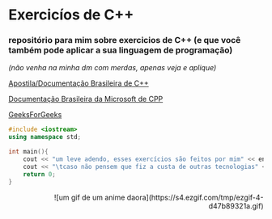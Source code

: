 # Exercicíos de C++ 
### repositório para mim sobre exercicios de C++ (e que você também pode aplicar a sua linguagem de programação)

*(não venha na minha dm com merdas, apenas veja e aplique)*

[Apostila/Documentação Brasileira de C++](https://www.cmmprogressivo.net/p/introducao-ao-estudo-do-c.html/)

[Documentação Brasileira da Microsoft de CPP](https://learn.microsoft.com/pt-br/cpp/?view=msvc-170/)

[GeeksForGeeks](https://www.geeksforgeeks.org/c-plus-plus/?ref=gcse_outind)

```cpp
#include <iostream>
using namespace std;

int main(){
	cout << "um leve adendo, esses exercícios são feitos por mim" << endl;
	cout << "\tcaso não pensem que fiz a custa de outras tecnologias" << endl;
	return 0;
}
```

<p align="right">
	![um gif de um anime daora](https://s4.ezgif.com/tmp/ezgif-4-d47b89321a.gif)
</p>
